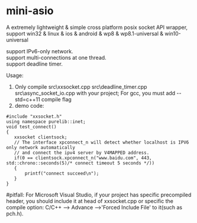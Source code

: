 # mini-asio
A extremely lightweight & simple cross platform posix socket API wrapper, support win32  &amp; linux  &amp; ios &amp; android &amp; wp8 &amp; wp8.1-universal &amp; win10-universal

support IPv6-only network.  
support multi-connections at one thread.  
support deadline timer.  
  
Usage:

1. Only compile src\xxsocket.cpp src\deadline_timer.cpp src\async_socket_io.cpp with your project; For gcc, you must add --std=c++11 compile flag<br />
2. demo code:
```
#include "xxsocket.h"
using namespace purelib::inet;
void test_connect() 
{
   xxsocket clientsock;
   // The interface xpconnect_n will detect whether localhost is IPV6 only network automatically
   // and connect the ipv4 server by V4MAPPED address.
   if(0 == clientsock.xpconnect_n("www.baidu.com", 443, std::chrono::seconds(5)/* connect timeout 5 seconds */))
   {
       printf("connect succeed\n");
   }
}
```

#pitfall: For Microsoft Visual Studio, if your project has specific precompiled header, you should include it at head of xxsocket.cpp or specific the compile option: C/C++ --> Advance -->'Forced Include File' to it(such as pch.h).
